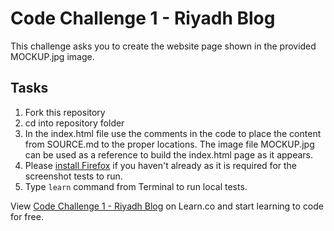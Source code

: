 # Code Challenge 1 - Riyadh Blog

This challenge asks you to create the website page shown in the provided MOCKUP.jpg image.

## Tasks

1. Fork this repository
2. cd into repository folder
3. In the index.html file use the comments in the code to place the content from SOURCE.md to the proper locations. The image file MOCKUP.jpg can be used as a reference to build the index.html page as it appears.
4. Please <a href="https://www.mozilla.org/en-US/firefox/new/" target="_blank">install Firefox</a> if you haven't already as it is required for the screenshot tests to run.
5. Type `learn` command from Terminal to run local tests.

<p data-visibility='hidden'>View <a href='https://learn.co/lessons/fe-riyadh-blog' title='Code Challenge 1 - Riyadh Blog'>Code Challenge 1 - Riyadh Blog</a> on Learn.co and start learning to code for free.</p>